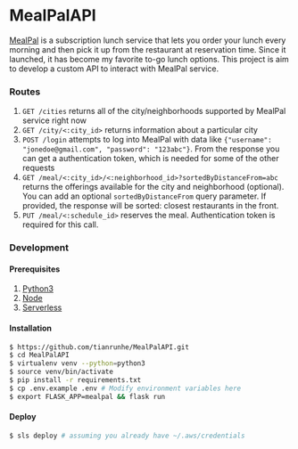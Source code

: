 # MealPalAPI
[MealPal](mealpal.com) is a subscription lunch service that lets you order your lunch every morning and then pick it up from the restaurant at reservation time. Since it launched, it has become my favorite to-go lunch options. This project is aim to develop a custom API to interact with MealPal service.

### Routes
1. `GET /cities` returns all of the city/neighborhoods supported by MealPal service right now
2. `GET /city/<:city_id>` returns information about a particular city
3. `POST /login` attempts to log into MealPal with data like `{"username": "jonedoe@gmail.com", "password": "123abc"}`. From the response you can get a authentication token, which is needed for some of the other requests
4. `GET /meal/<:city_id>/<:neighborhood_id>?sortedByDistanceFrom=abc` returns the offerings available for the city and neighborhood (optional). You can add an optional `sortedByDistanceFrom` query parameter. If provided, the response will be sorted: closest restaurants in the front. 
4. `PUT /meal/<:schedule_id>` reserves the meal. Authentication token is required for this call.

### Development
#### Prerequisites
1. [Python3](https://www.python.org/downloads/)
2. [Node](https://nodejs.org/en/)
3. [Serverless](https://serverless.com)

#### Installation
```bash
$ https://github.com/tianrunhe/MealPalAPI.git
$ cd MealPalAPI
$ virtualenv venv --python=python3
$ source venv/bin/activate
$ pip install -r requirements.txt
$ cp .env.example .env # Modify environment variables here
$ export FLASK_APP=mealpal && flask run
```

#### Deploy
```bash
$ sls deploy # assuming you already have ~/.aws/credentials
```
